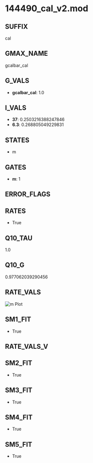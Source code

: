 # 144490_cal_v2.mod

## SUFFIX

cal

## GMAX_NAME

gcalbar_cal

## G_VALS

- **gcalbar_cal**: 1.0

## I_VALS

- **37**: 0.2503216388247846
- **6.3**: 0.268805049229831

## STATES

- m

## GATES

- **m**: 1

## ERROR_FLAGS


## RATES

- True

## Q10_TAU

1.0

## Q10_G

0.977062039290456

## RATE_VALS

![m Plot](/Users/pbozelos/Dropbox/icg-Chai-Panos/supermodels/output_markdown_files/Ca/144490_cal_v2.mod/images/m.png)

## SM1_FIT

- True

## RATE_VALS_V

## SM2_FIT

- True

## SM3_FIT

- True

## SM4_FIT

- True

## SM5_FIT

- True

